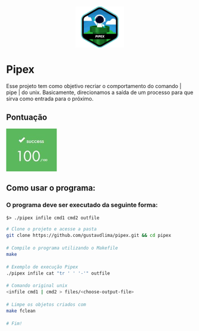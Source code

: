 <p align ="center">
	<img src="images/fase1/pipex-badge.png">
</p>

<p>
	<h1> Pipex </h1>
</p>

<p>
	Esse projeto tem como objetivo recriar o comportamento do comando | pipe | do unix. Basicamente, direcionamos a saída de um processo para que sirva como entrada para o próximo.
</p>

<p>
	<h2> Pontuação </h2>
</p>
<p>
	<img src="images/100.jpg">
</p>

<p>
	<h2> Como usar o programa: </h2>
</p>

<p>
	<h3> O programa deve ser executado da seguinte forma: </h3>

```
$> ./pipex infile cmd1 cmd2 outfile
```
</p>

```bash
# Clone o projeto e acesse a pasta
git clone https://github.com/gustavdlima/pipex.git && cd pipex

# Compile o programa utilizando o Makefile
make

# Exemplo de execução Pipex
./pipex infile cat "tr ' ' '-'" outfile

# Comando original unix
<infile cmd1 | cmd2 > files/<choose-output-file>

# Limpe os objetos criados com
make fclean

# Fim!
```
